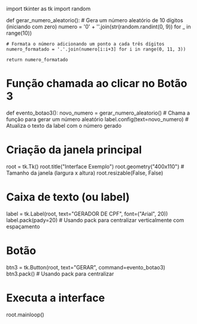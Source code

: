 import tkinter as tk
import random

def gerar_numero_aleatorio():
    # Gera um número aleatório de 10 dígitos (iniciando com zero)
    numero = '0' + ''.join(str(random.randint(0, 9)) for _ in range(10))
    
    # Formata o número adicionando um ponto a cada três dígitos
    numero_formatado = '.'.join(numero[i:i+3] for i in range(0, 11, 3))
    
    return numero_formatado

# Função chamada ao clicar no Botão 3
def evento_botao3():
    novo_numero = gerar_numero_aleatorio()  # Chama a função para gerar um número aleatório
    label.config(text=novo_numero)  # Atualiza o texto da label com o número gerado

# Criação da janela principal
root = tk.Tk()
root.title("Interface Exemplo")
root.geometry("400x110")  # Tamanho da janela (largura x altura)
root.resizable(False, False)

# Caixa de texto (ou label)
label = tk.Label(root, text="GERADOR DE CPF", font=("Arial", 20))
label.pack(pady=20)  # Usando pack para centralizar verticalmente com espaçamento

# Botão
btn3 = tk.Button(root, text="GERAR", command=evento_botao3)
btn3.pack()  # Usando pack para centralizar

# Executa a interface
root.mainloop()


